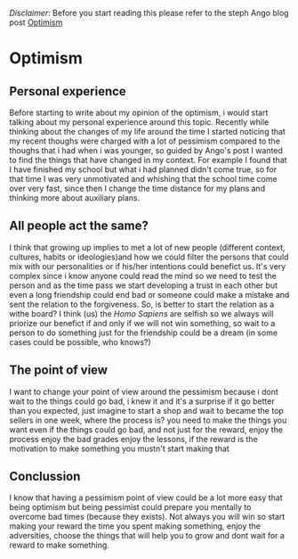 _Disclaimer_: Before you start reading this please refer to the steph Ango blog
post [Optimism](https://stephango.com/optimism)


# Optimism
## Personal experience
Before starting to write about my opinion of the optimism, i would start
talking about my personal experience around this topic. 
Recently while thinking about the changes of my life around the time I started 
noticing that my recent thoughs were charged with a lot of pessimism compared
to the thoughs that i had when i was younger, so guided by Ango's post I wanted
to find the things that have changed in my context. For example I found that I 
have finished my school but what i had planned didn't come true, so for that
time I was very unmotivated and whishing that the school time come over very fast, 
since then I change the time distance for my plans and thinking more about 
auxiliary plans.

## All people act the same?
I think that growing up implies to met a lot of new people (different context,
cultures, habits or ideologies)and how we could filter the persons that could 
mix with our personalities or if his/her intentions could benefict us. It's very
complex since i know anyone could read the mind so we need to test the person and
as the time pass we start developing a trust in each other but even a long 
friendship could end bad or someone could make a mistake and sent the relation 
to the forgiveness. So, is better to start the relation as a withe board?
I think (us) the _Homo Sapiens_ are selfish so we always will priorize our
benefict if and only if we will not win something, so wait to a person to do 
something just for the friendship could be a dream (in some cases could be 
possible, who knows?)

## The point of view
I want to change your point of view around the pessimism because i dont wait
to the things could go bad, i knew it and it's a surprise if it go better than 
you expected, just imagine to start a shop and wait to became the top sellers 
in one week, where the process is? you need to make the things you want even if
the things could go bad, and not just for the reward, enjoy the process enjoy
the bad grades enjoy the lessons, if the reward is the motivation to make
something you mustn't start making that

## Conclussion
I know that having a pessimism point of view could be a lot more easy that being
optimism but being pessimist could prepare you mentally to overcome bad times 
(because they exists). Not always you will win so start making your reward the 
time you spent making something, enjoy the adversities, choose the things that 
will help you to grow and dont wait for a reward to make something.
